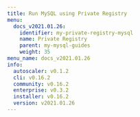 ```yaml
---
title: Run MySQL using Private Registry
menu:
  docs_v2021.01.26:
    identifier: my-private-registry-mysql
    name: Private Registry
    parent: my-mysql-guides
    weight: 35
menu_name: docs_v2021.01.26
info:
  autoscaler: v0.1.2
  cli: v0.16.2
  community: v0.16.2
  enterprise: v0.3.2
  installer: v0.16.2
  version: v2021.01.26
---
```


